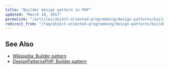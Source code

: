 ```yaml
---
title: "Builder design pattern in PHP"
updated: "March 10, 2017"
permalink: "/articles/object-oriented-programming/design-patterns/builder/"
redirect_from: "/faq/object-oriented-programming/design-patterns/builder/"
---
```


## See Also

* [Wikipedia: Builder pattern](https://en.wikipedia.org/wiki/Builder_pattern)
* [DesignPatternsPHP: Builder pattern](http://designpatternsphp.readthedocs.io/en/latest/Creational/Builder/README.html)
